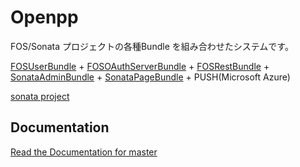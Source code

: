 Openpp
======
FOS/Sonata プロジェクトの各種Bundle を組み合わせたシステムです。

[FOSUserBundle](https://github.com/FriendsOfSymfony/FOSUserBundle) +
[FOSOAuthServerBundle](https://github.com/FriendsOfSymfony/FOSOAuthServerBundle) + 
[FOSRestBundle](https://github.com/FriendsOfSymfony/FOSRestBundle) + 
[SonataAdminBundle](https://github.com/sonata-project/SonataAdminBundle) + 
[SonataPageBundle](https://github.com/sonata-project/SonataPageBundle) +
PUSH(Microsoft Azure)

[sonata project](http://sonata-project.org/)



## Documentation

[Read the Documentation for master](/app/Resources/doc/index.md)
